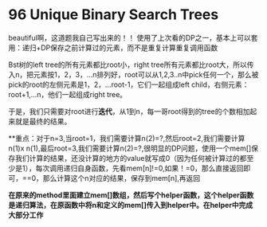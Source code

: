 # 96 Unique Binary Search Trees

beautiful啊，这道题我自己写出来的！！ 使用了上次看的DP之一，基本上可以套用：递归+DP保存之前计算过的元素，而不是重复计算重复调用函数

Bst树的left tree的所有元素都比root小，right tree所有元素都比root大，所以传入n，把元素按1，2，3，...n排列好，root可以从1,2,3..n中pick任何一个，那么被pick的root的左侧元素是1，2，...root-1，它们一起组成left child，右侧元素：root+1,...n，他们一起组成right tree。

于是，我们只需要对root进行**迭代**，从1到n，每一哥root得到的tree的个数相加起来就是最终的结果。

**重点：对于n=3,当root=1，我们需要计算n(2)=?,然后root=2,我们需要计算n(1)x n(1),最后root=3,我们需要计算n(2)=?,很明显的DP问题，使用一个mem[]保存我们计算的结果，还没计算的地方的value就写成0（因为任何被计算过的都至少是1），每次调用递归自身函数，先看mem[n]!=0,如果！=0，那么直接返回即可，==0，那么计算这个n对应的结果，保存到mem[n],再返回

**在原来的method里面建立mem[]数组，然后写个helper函数，这个helper函数是递归算法，在原函数中将n和定义的mem[]传入到helper中。在helper中完成大部分工作**

